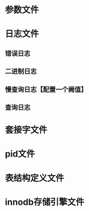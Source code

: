 # 参数文件 
# 日志文件
## 错误日志
## 二进制日志
## 慢查询日志【配置一个阙值】
## 查询日志
# 套接字文件

# pid文件

# 表结构定义文件

# innodb存储引擎文件